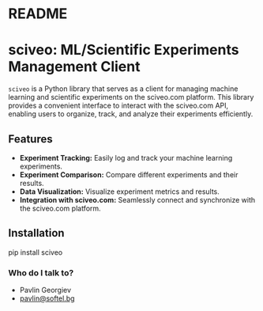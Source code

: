# README #

# sciveo: ML/Scientific Experiments Management Client

`sciveo` is a Python library that serves as a client for managing machine learning and scientific experiments on the sciveo.com platform. This library provides a convenient interface to interact with the sciveo.com API, enabling users to organize, track, and analyze their experiments efficiently.

## Features

- **Experiment Tracking:** Easily log and track your machine learning experiments.
- **Experiment Comparison:** Compare different experiments and their results.
- **Data Visualization:** Visualize experiment metrics and results.
- **Integration with sciveo.com:** Seamlessly connect and synchronize with the sciveo.com platform.

## Installation

pip install sciveo

### Who do I talk to? ###

* Pavlin Georgiev
* pavlin@softel.bg